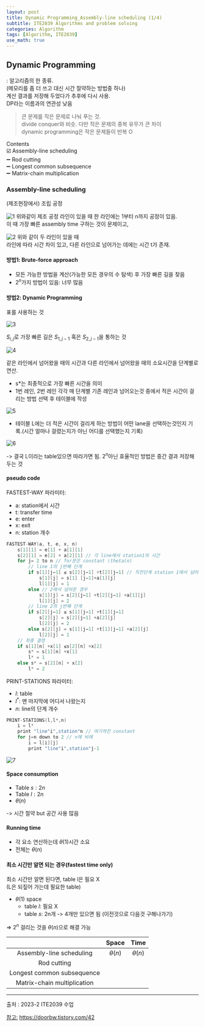 ```yaml
---
layout: post
title: Dynamic Programming_Assembly-line scheduling (1/4)
subtitle: ITE2039 Algorithms and problem solving
categories: Algorithm
tags: [Algorithm, ITE2039]
use_math: true
---
```


## Dynamic Programming 
: 알고리즘의 한 종류.   
(메모리를 좀 더 쓰고 대신 시간 절약하는 방법중 하나)   
계산 결과를 저장해 두었다가 추후에 다시 사용.   
DP라는 이름과의 연관성 낮음

> 큰 문제를 작은 문제로 나눠 푸는 것.   
divide conquer와 비슷. 다만 작은 문제의 중복 유무가 큰 차이   
dynamic programming은 작은 문제들이 반복 O


Contents   
☑️ Assembly-line scheduling   
➖ Rod cutting   
➖ Longest common subsequence   
➖ Matrix-chain multiplication

### Assembly-line scheduling 
(제조현장에서)
조립 공정

![1][1]
위와같이 제조 공정 라인이 있을 때 한 라인에는 1부터 n까지 공정이 있음.    
이 때 가장 빠른 assembly time 구하는 것이 문제이고,   

![2][2]
위와 같이 두 라인이 있을 때   
라인에 따라 시간 차이 있고, 다른 라인으로 넘어가는 데에는 시간 t가 존재.   


#### 방법1: Brute-force approach
- 모든 가능한 방법을 계산(가능한 모든 경우의 수 탐색) 후 가장 빠른 길을 찾음
- $2^n$가지 방법이 있음: 너무 많음

#### 방법2: Dynamic Programming

표를 사용하는 것  

![3][3]

$S_{i,j}$로 가장 빠른 길은 $S_{1,j-1}$ 혹은 $S_{2,j-1}$을 통하는 것

![4][4]

같은 라인에서 넘어왔을 때의 시간과 다른 라인에서 넘어왔을 때의 소요시간을 단계별로 연산. 

- s*는 최종적으로 가장 빠른 시간을 의미
- 1번 레인, 2번 레인 각각 매 단계별 기존 레인과 넘어오는것 중에서 적은 시간이 걸리는 방법 선택 후 테이블에 작성

![5][5]

- 테이블 L에는 더 적은 시간이 걸리게 하는 방법이 어떤 lane을 선택하는것인지 기록.(시간 얼마나 걸렸는지가 아닌 어디를 선택했는지 기록)

![6][6]

-> 결국 L이라는 table있으면 따라가면 됨. 
$2^n$아닌 효율적인 방법은 중간 결과 저장해 두는 것

#### pseudo code

FASTEST-WAY 파라미터:    
- a: station에서 시간
- t: transfer time
- e: enter
- x: exit
- n: station 개수

```cpp
FASTEST-WAY(a, t, e, x, n)
    s[1][1] = e[1] + a[1][1] 
    s[2][1] = e[2] + a[2][1] // 각 line에서 station1의 시간
    for j= 2 to n // for문은 constant \theta(n)
        // line 1의 j번째 단계
        if s[1][j−1] ≤ s[2][j−1] +t[2][j−1] // 직전단계 station 1에서 넘어온 경우
            s[1][j] = s[1] [j−1]+a[1][j]
            l[1][j] = 1
        else // 2에서 넘어온 경우
            s[1][j] = s[2][j−1] +t[2][j−1] +a[1][j]
            l[1][j] = 2
        // line 2의 j번째 단계
        if s[2][j−1] ≤ s[1][j−1] +t[1][j−1]
            s[2][j] = s[2][j−1] +a[2][j]
            l[2][j] = 2
        else s[2][j] = s[1][j−1] +t[1][j−1] +a[2][j]
            l[2][j] = 1
    // 최종 결정
    if s[1][n] +x[1] ≤s[2][n] +x[2]
        s* = s[1][n] +x[1]
        l* = 1
    else s* = s[2][n] + x[2]
        l* = 2
```

PRINT-STATIONS 파라미터:   
- $l:$ table
- $l^*:$ 맨 마지막에 어디서 나왔는지
- $n:$ line의 단계 개수 

```cpp
PRINT-STATIONS(l,l*,n)
    i = l*
    print "line"i",station"n // 여기까진 constant
    for j=n down to 2 // n에 비례
        i = l[i][j]
        print "line"i",station"j-1
```

![7][7]


#### Space consumption
- Table $s: 2n$
- Table $l: 2n$
- $\theta(n)$   

-> 시간 절약 but 공간 사용 많음


#### Running time
- 각 요소 연산하는데 $\theta(1)$시간 소요
- 전체는 $\theta(n)$

#### 최소 시간만 알면 되는 경우(fastest time only)
최소 시간만 알면 된다면, table l은 필요 X   
(L은 되짚어 가는데 필요한 table)

- $\theta(1)$ space
    - table $l:$ 필요 X
    - table $s:$ 2n개 -> 4개만 있으면 됨
    (이전것으로 다음것 구해나가기)


=> $2^n$ 걸리는 것을 $\theta(n)$으로 해결 가능

||Space|Time|
|:---:|:---:|:---:|
|Assembly-line scheduling|$\theta(n)$|$\theta(n)$|
|Rod cutting|||
|Longest common subsequence|||
|Matrix-chain multiplication|||



---

[1]: /assets/images/post_img/2023-10-30-AL_DynamicProgramming/1.png
[2]: /assets/images/post_img/2023-10-30-AL_DynamicProgramming/2.png
[3]: /assets/images/post_img/2023-10-30-AL_DynamicProgramming/3.png
[4]: /assets/images/post_img/2023-10-30-AL_DynamicProgramming/4.png
[5]: /assets/images/post_img/2023-10-30-AL_DynamicProgramming/5.png
[6]: /assets/images/post_img/2023-10-30-AL_DynamicProgramming/6.png
[7]: /assets/images/post_img/2023-10-30-AL_DynamicProgramming/7.png
[8]: /assets/images/post_img/2023-10-30-AL_DynamicProgramming/8.png



출처 : 2023-2 ITE2039 수업  

[참고:](https://doorbw.tistory.com/42) https://doorbw.tistory.com/42
